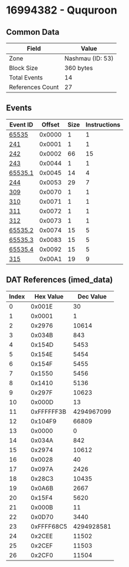 # 16994382 - Ququroon

## Common Data

| Field            | Value            |
|------------------|------------------|
| Zone             | Nashmau (ID: 53) |
| Block Size       | 360 bytes        |
| Total Events     | 14               |
| References Count | 27               |

## Events

| Event ID                | Offset   |   Size |   Instructions |
|-------------------------|----------|--------|----------------|
| [65535](./65535.md)     | 0x0000   |      1 |              1 |
| [241](./241.md)         | 0x0001   |      1 |              1 |
| [242](./242.md)         | 0x0002   |     66 |             15 |
| [243](./243.md)         | 0x0044   |      1 |              1 |
| [65535.1](./65535.1.md) | 0x0045   |     14 |              4 |
| [244](./244.md)         | 0x0053   |     29 |              7 |
| [309](./309.md)         | 0x0070   |      1 |              1 |
| [310](./310.md)         | 0x0071   |      1 |              1 |
| [311](./311.md)         | 0x0072   |      1 |              1 |
| [312](./312.md)         | 0x0073   |      1 |              1 |
| [65535.2](./65535.2.md) | 0x0074   |     15 |              5 |
| [65535.3](./65535.3.md) | 0x0083   |     15 |              5 |
| [65535.4](./65535.4.md) | 0x0092   |     15 |              5 |
| [315](./315.md)         | 0x00A1   |     19 |              9 |

## DAT References (imed_data)

|   Index | Hex Value   |   Dec Value |
|---------|-------------|-------------|
|       0 | 0x001E      |          30 |
|       1 | 0x0001      |           1 |
|       2 | 0x2976      |       10614 |
|       3 | 0x034B      |         843 |
|       4 | 0x154D      |        5453 |
|       5 | 0x154E      |        5454 |
|       6 | 0x154F      |        5455 |
|       7 | 0x1550      |        5456 |
|       8 | 0x1410      |        5136 |
|       9 | 0x297F      |       10623 |
|      10 | 0x000D      |          13 |
|      11 | 0xFFFFFF3B  |  4294967099 |
|      12 | 0x104F9     |       66809 |
|      13 | 0x0000      |           0 |
|      14 | 0x034A      |         842 |
|      15 | 0x2974      |       10612 |
|      16 | 0x0028      |          40 |
|      17 | 0x097A      |        2426 |
|      18 | 0x28C3      |       10435 |
|      19 | 0x0A6B      |        2667 |
|      20 | 0x15F4      |        5620 |
|      21 | 0x000B      |          11 |
|      22 | 0x0D70      |        3440 |
|      23 | 0xFFFF68C5  |  4294928581 |
|      24 | 0x2CEE      |       11502 |
|      25 | 0x2CEF      |       11503 |
|      26 | 0x2CF0      |       11504 |
